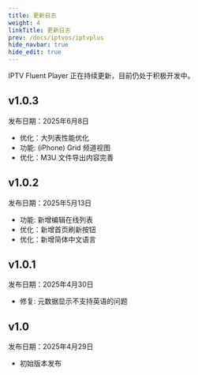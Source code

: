 ```yaml
---
title: 更新日志
weight: 4
linkTitle: 更新日志
prev: /docs/iptvos/iptvplus
hide_navbar: true
hide_edit: true
---
```


IPTV Fluent Player 正在持续更新，目前仍处于积极开发中。

## v1.0.3

发布日期：2025年6月8日

- 优化：大列表性能优化
- 功能: (iPhone) Grid 频道视图
- 优化：M3U 文件导出内容完善

## v1.0.2

发布日期：2025年5月13日

- 功能: 新增编辑在线列表
- 优化：新增首页刷新按钮
- 优化：新增简体中文语言

## v1.0.1

发布日期：2025年4月30日

- 修复: 元数据显示不支持英语的问题

## v1.0

发布日期：2025年4月29日

- 初始版本发布
